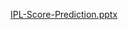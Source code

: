 
[IPL-Score-Prediction.pptx](https://github.com/user-attachments/files/16203284/IPL-Score-Prediction.pptx)
